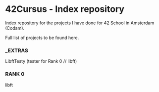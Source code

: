 # 42Cursus - Index repository

Index repository for the projects I have done for 42 School in Amsterdam (Codam).

Full list of projects to be found here.

### _EXTRAS
LibftTesty (tester for Rank 0 // libft)

### RANK 0
libft
